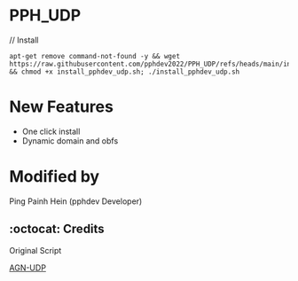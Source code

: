 # PPH_UDP 
// Install
```
apt-get remove command-not-found -y && wget https://raw.githubusercontent.com/pphdev2022/PPH_UDP/refs/heads/main/install_pphdev_udp.sh && chmod +x install_pphdev_udp.sh; ./install_pphdev_udp.sh
```
# New Features
- One click install
- Dynamic domain and obfs

# Modified by
Ping Painh Hein (pphdev Developer)
<p>
</p>


## :octocat: Credits
Original Script
<p>
  <a
href="https://github.com/khaledagn/AGN-UDP?tab=readme-ov-file">AGN-UDP</a>
</p>
  
